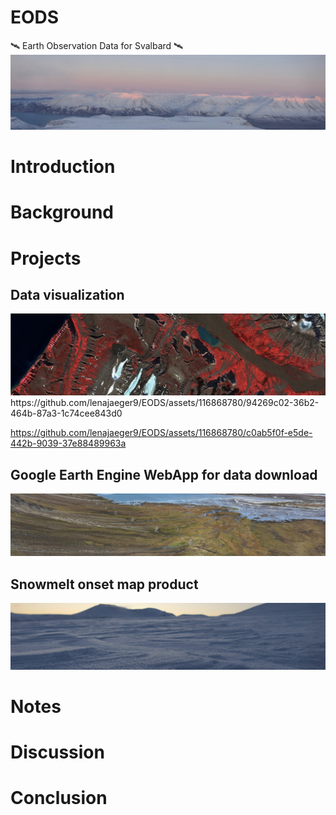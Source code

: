 # EODS
🛰️ Earth Observation Data for Svalbard 🛰️
<img src = "https://github.com/lenajaeger9/EODS/blob/3c2334b9ad7d68090c21676b42e5051c4e50e86c/figures/intro.JPG" alt ="Introduction">

# Introduction

# Background 

# Projects 

## Data visualization
<img src ="https://github.com/lenajaeger9/EODS/blob/ceae641bc3b47d29a05bd40e0f9b7d1cc46fc3f8/figures/RS_visual%202.jpg">
https://github.com/lenajaeger9/EODS/assets/116868780/94269c02-36b2-464b-87a3-1c74cee843d0 

https://github.com/lenajaeger9/EODS/assets/116868780/c0ab5f0f-e5de-442b-9039-37e88489963a






## Google Earth Engine WebApp for data download
<img src = "https://github.com/lenajaeger9/EODS/blob/ceae641bc3b47d29a05bd40e0f9b7d1cc46fc3f8/figures/vegetation2.JPG">

## Snowmelt onset map product
<img src ="https://github.com/lenajaeger9/EODS/blob/ceae641bc3b47d29a05bd40e0f9b7d1cc46fc3f8/figures/snow3.JPG"> 

# Notes

# Discussion

# Conclusion

